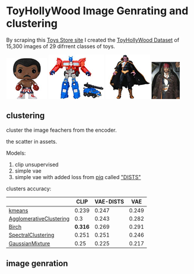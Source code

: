 # ToyHollyWood Image Genrating and clustering

By scraping this [Toys Store site](https://www.toyhollywood.com/index.php) I created the [ToyHollyWood Dataset](https://www.kaggle.com/datasets/irotem98/toyhollywood) of 15,300 images of 29 difrrent classes of toys.

![pop image](assets/pop_example.jpg) 
![transformer image](assets/transformer_example.jpg) 
![dc image](assets/dc_example.jpg) 
![HotToys image](assets/HotToys_example.jpg) 


## clustering
cluster the image feachers from the encoder.

the scatter in assets.


Models:

1. clip unsupervised
2. simple vae
3. simple vae with added loss from [piq](https://github.com/photosynthesis-team/piq) called ["DISTS"](https://arxiv.org/abs/2004.07728)

clusters accuracy:

|  | CLIP  | VAE-DISTS |VAE |  
--- | --- | ---| --- |
[kmeans](https://en.wikipedia.org/wiki/K-means_clustering) | 0.239 | 0.247| 0.249
[AgglomerativeClustering](https://en.wikipedia.org/wiki/Hierarchical_clustering) | 0.3 | 0.243| 0.282
[Birch](https://medium.com/geekculture/balanced-iterative-reducing-and-clustering-using-hierarchies-birch-1428bb06bb38) | **0.316** | 0.269| 0.291
[SpectralClustering](https://en.wikipedia.org/wiki/Spectral_clustering) | 0.251 | 0.251| 0.246
[GaussianMixture](https://towardsdatascience.com/gaussian-mixture-models-for-clustering-3f62d0da675) | 0.25 | 0.225| 0.217 


## image genration




